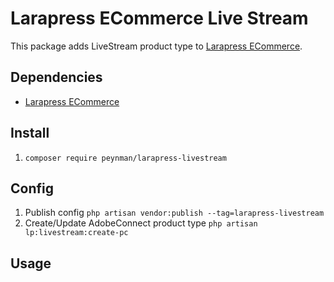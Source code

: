 # Larapress ECommerce Live Stream
This package adds LiveStream  product type to [Larapress ECommerce](../../../press-ecommerce).

## Dependencies
* [Larapress ECommerce](../../../press-ecommerce)

## Install
1. ```composer require peynman/larapress-livestream```

## Config
1. Publish config ```php artisan vendor:publish --tag=larapress-livestream```
1. Create/Update AdobeConnect product type ```php artisan lp:livestream:create-pc```

## Usage
